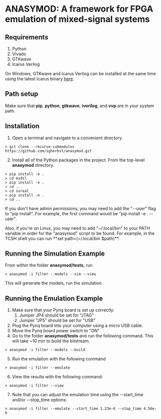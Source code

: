 # ANASYMOD: A framework for FPGA emulation of mixed-signal systems

## Requirements
1. Python
2. Vivado
3. GTKwave
4. Icarus Verilog

On Windows, GTKwave and Icarus Verilog can be installed at the same time using the latest Icarus binary [here](http://bleyer.org/icarus/).

## Path setup

Make sure that **pip**, **python**, **gtkwave**, **iverilog**, and **vvp** are in your system path.

## Installation
1. Open a terminal and navigate to a convenient directory.
```shell
> git clone --recurse-submodules https://github.com/sgherbst/anasymod.git
```
2. Install all of the Python packages in the project.  From the top-level **anasymod** directory.  
```shell
> pip install -e .
> cd msdsl
> pip install -e .
> cd ..
> cd svreal
> pip install -e .
> cd ..
```

If you don't have admin permissions, you may need to add the "--user" flag to "pip install".  For example, the first command would be "pip install -e . --user".

Also, if you're on Linux, you may need to add "~/.local/bin" to your PATH variable in order for the "anasymod" script to be found.  For example, in the TCSH shell you can run **set path=(~/.local/bin $path)**. 

## Running the Simulation Example

From within the folder **anasymod/tests**, run

```shell
> anasymod -i filter --models --sim --view
```

This will generate the models, run the simulation

## Running the Emulation Example
1. Make sure that your Pynq board is set up correctly:
    1. Jumper JP4 should be set for "JTAG"
    2. Jumper "JP5" should be set for "USB"
2. Plug the Pynq board into your computer using a micro USB cable.
3. Move the Pynq board power switch to "ON"
4. Go to the folder **anasymod/tests** and run the following command.  This will take ~10 min to build the bitstream.
```shell
> anasymod -i filter --models --build
```
5. Run the emulation with the following command
```shell
> anasymod -i filter --emulate
```
6. View the results with the following command:
```shell
> anasymod -i filter --view
```
7. Note that you can adjust the emulation time using the --start_time and/or --stop_time options:
```shell
> anasymod -i filter --emulate --start_time 1.23e-6 --stop_time 4.56e-6
```
